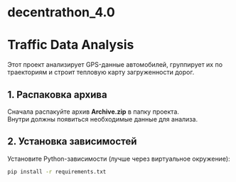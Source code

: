 # decentrathon_4.0
# Traffic Data Analysis

Этот проект анализирует GPS-данные автомобилей, группирует их по траекториям и строит тепловую карту загруженности дорог.

## 1. Распаковка архива
Сначала распакуйте архив **Archive.zip** в папку проекта.  
Внутри должны появиться необходимые данные для анализа.

## 2. Установка зависимостей
Установите Python-зависимости (лучше через виртуальное окружение):
```bash
pip install -r requirements.txt
